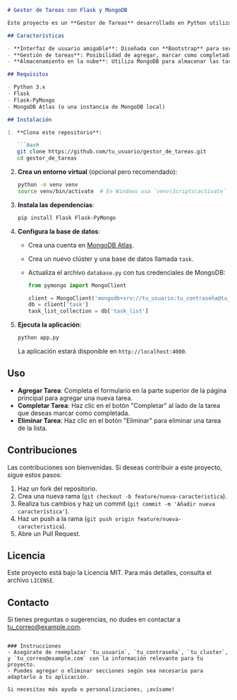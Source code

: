 
```markdown
# Gestor de Tareas con Flask y MongoDB

Este proyecto es un **Gestor de Tareas** desarrollado en Python utilizando Flask como marco de trabajo web y MongoDB como base de datos. La aplicación permite a los usuarios agregar, completar y eliminar tareas de una manera sencilla y eficiente.

## Características

- **Interfaz de usuario amigable**: Diseñada con **Bootstrap** para ser responsiva y fácil de usar en cualquier dispositivo.
- **Gestión de tareas**: Posibilidad de agregar, marcar como completadas y eliminar tareas.
- **Almacenamiento en la nube**: Utiliza MongoDB para almacenar las tareas de forma segura y accesible.

## Requisitos

- Python 3.x
- Flask
- Flask-PyMongo
- MongoDB Atlas (o una instancia de MongoDB local)

## Instalación

1. **Clona este repositorio**:

   ```bash
   git clone https://github.com/tu_usuario/gestor_de_tareas.git
   cd gestor_de_tareas
   ```

2. **Crea un entorno virtual** (opcional pero recomendado):

   ```bash
   python -m venv venv
   source venv/bin/activate  # En Windows usa `venv\Scripts\activate`
   ```

3. **Instala las dependencias**:

   ```bash
   pip install Flask Flask-PyMongo
   ```

4. **Configura la base de datos**:

   - Crea una cuenta en [MongoDB Atlas](https://www.mongodb.com/cloud/atlas).
   - Crea un nuevo clúster y una base de datos llamada `task`.
   - Actualiza el archivo `database.py` con tus credenciales de MongoDB:

     ```python
     from pymongo import MongoClient

     client = MongoClient('mongodb+srv://tu_usuario:tu_contraseña@tu_cluster.mongodb.net/')
     db = client['task']
     task_list_collection = db['task_list']
     ```

5. **Ejecuta la aplicación**:

   ```bash
   python app.py
   ```

   La aplicación estará disponible en `http://localhost:4000`.

## Uso

- **Agregar Tarea**: Completa el formulario en la parte superior de la página principal para agregar una nueva tarea.
- **Completar Tarea**: Haz clic en el botón "Completar" al lado de la tarea que deseas marcar como completada.
- **Eliminar Tarea**: Haz clic en el botón "Eliminar" para eliminar una tarea de la lista.

## Contribuciones

Las contribuciones son bienvenidas. Si deseas contribuir a este proyecto, sigue estos pasos:

1. Haz un fork del repositorio.
2. Crea una nueva rama (`git checkout -b feature/nueva-caracteristica`).
3. Realiza tus cambios y haz un commit (`git commit -m 'Añadir nueva característica'`).
4. Haz un push a la rama (`git push origin feature/nueva-caracteristica`).
5. Abre un Pull Request.

## Licencia

Este proyecto está bajo la Licencia MIT. Para más detalles, consulta el archivo `LICENSE`.

## Contacto

Si tienes preguntas o sugerencias, no dudes en contactar a [tu_correo@example.com](mailto:tu_correo@example.com).

```

### Instrucciones
- Asegúrate de reemplazar `tu_usuario`, `tu_contraseña`, `tu_cluster`, y `tu_correo@example.com` con la información relevante para tu proyecto.
- Puedes agregar o eliminar secciones según sea necesario para adaptarlo a tu aplicación. 

Si necesitas más ayuda o personalizaciones, ¡avísame!

